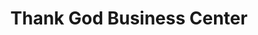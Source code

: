 ---
title: "Thank God Business Center"
url: /gbarnga/thank-god-business-center/
shop: convenience
---